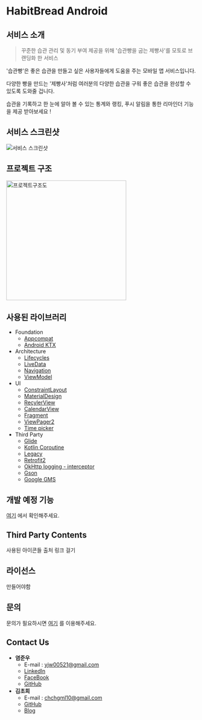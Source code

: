 # HabitBread Android

## 서비스 소개

> 꾸준한 습관 관리 및 동기 부여 제공을 위해 '습관빵을 굽는 제빵사'를 모토로 브랜딩화 한 서비스

'습관빵'은 좋은 습관을 만들고 싶은 사용자들에게 도움을 주는 모바일 앱 서비스입니다.

다양한 빵을 만드는 '제빵사'처럼 여러분의 다양한 습관을 구워 좋은 습관을 완성할 수 있도록 도와줄 겁니다.

습관을 기록하고 한 눈에 알아 볼 수 있는 통계와 랭킹, 푸시 알림을 통한 리마인더 기능을 제공 받아보세요 !

## 서비스 스크린샷

![서비스 스크린샷](https://user-images.githubusercontent.com/28949165/96334300-a85bb800-10aa-11eb-9650-f0a7bffc020e.png)

## 프로젝트 구조

<img width="318" alt="프로젝트구조도" src="https://user-images.githubusercontent.com/31889335/97069447-819e0400-160b-11eb-9370-800e2fe54190.png">

## 사용된 라이브러리

* Foundation
  * [Appcompat](https://developer.android.com/topic/libraries/support-library/packages#v7-appcompat)
  * [Android KTX](https://developer.android.com/kotlin/ktx)
* Architecture
  * [Lifecycles](https://developer.android.com/topic/libraries/architecture/lifecycle)
  * [LiveData](https://developer.android.com/topic/libraries/architecture/livedata)
  * [Navigation](https://developer.android.com/guide/navigation)
  * [ViewModel](https://developer.android.com/topic/libraries/architecture/viewmodel)
* UI
  * [ConstraintLayout](https://developer.android.com/training/constraint-layout?hl=ko)
  * [MaterialDesign](https://material.io/design)
  * [RecylerView](https://developer.android.com/guide/topics/ui/layout/recyclerview?hl=ko)
  * [CalendarView](https://github.com/prolificinteractive/material-calendarview)
  * [Fragment](https://developer.android.com/guide/components/fragments)
  * [ViewPager2](https://developer.android.com/guide/navigation/navigation-swipe-view-2?hl=ko)
  * [Time picker](https://github.com/iFr0z/TimePickerCompact)
* Third Party
  * [Glide](https://bumptech.github.io/glide/)
  * [Kotlin Coroutine](https://developer.android.com/kotlin/coroutines?hl=ko)
  * [Legacy](https://developer.android.com/jetpack/androidx/releases/legacy?hl=ko)
  * [Retrofit2](https://github.com/square/retrofit)
  * [OkHttp logging - interceptor](https://github.com/square/okhttp)
  * [Gson](https://github.com/google/gson)
  * [Google GMS](https://www.android.com/gms/)

## 개발 예정 기능

[여기](https://www.notion.so/4c0e5083ab13472da0a57107ba27be22) 에서 확인해주세요.

## Third Party Contents

사용된 아이콘들 출처 링크 걸기

## 라이선스

만들어야함

## 문의

문의가 필요하시면 [여기](https://github.com/prography/6th-habitbread-android/issues) 를 이용해주세요.

## Contact Us

* __염준우__
  * E-mail : yjw00521@gmail.com
  * [LinkedIn](https://www.linkedin.com/in/capri-yeom-68484218a/)
  * [FaceBook](https://www.facebook.com/profile.php?id=100009348608111)
  * [GitHub](https://github.com/capriYeom)
* __김초희__
  * E-mail : chchgml10@gmail.com
  * [GitHub](https://github.com/choheeis)
  * [Blog](https://choheeis.github.io/newblog//)
